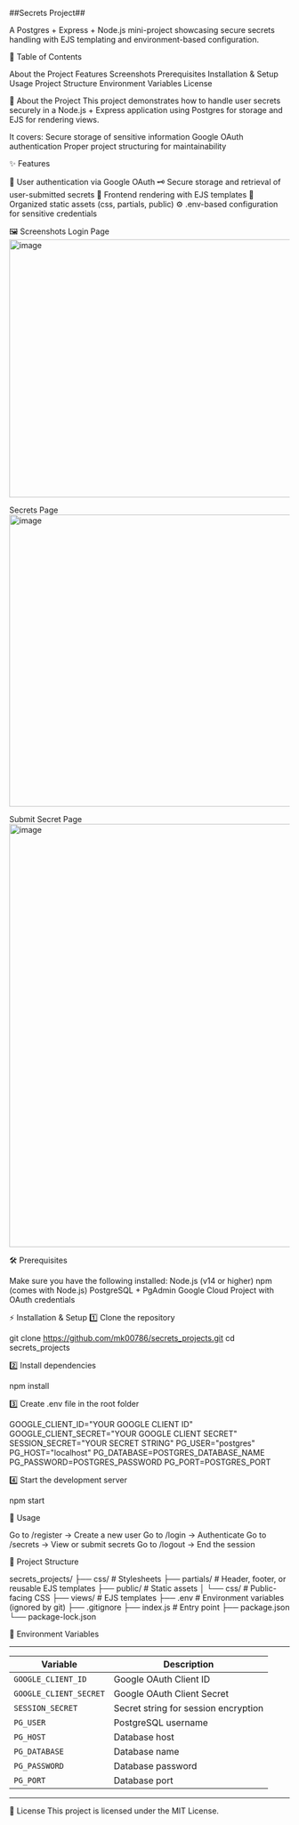 ##Secrets Project##

A Postgres + Express + Node.js mini-project showcasing secure secrets handling with EJS templating and environment-based configuration.

📑 Table of Contents

About the Project
Features
Screenshots
Prerequisites
Installation & Setup
Usage
Project Structure
Environment Variables
License

📌 About the Project
This project demonstrates how to handle user secrets securely in a Node.js + Express application using Postgres for storage and EJS for rendering views.

It covers:
Secure storage of sensitive information
Google OAuth authentication
Proper project structuring for maintainability

✨ Features

🔑 User authentication via Google OAuth
🗝️ Secure storage and retrieval of user-submitted secrets
🎨 Frontend rendering with EJS templates
📂 Organized static assets (css, partials, public)
⚙️ .env-based configuration for sensitive credentials

🖼️ Screenshots
Login Page
<img width="1440" height="464" alt="image" src="https://github.com/user-attachments/assets/278110f9-9a9e-410d-9b36-1c27cb7c3c1d" />

Secrets Page
<img width="1452" height="525" alt="image" src="https://github.com/user-attachments/assets/46286d82-f46a-44f6-8605-3ba60d30d50b" />

Submit Secret Page
<img width="1449" height="761" alt="image" src="https://github.com/user-attachments/assets/9dfd8c07-080e-4de3-998c-11d82ed8da5b" />

🛠 Prerequisites

Make sure you have the following installed:
Node.js (v14 or higher)
npm (comes with Node.js)
PostgreSQL + PgAdmin
Google Cloud Project with OAuth credentials

⚡ Installation & Setup
1️⃣ Clone the repository

git clone https://github.com/mk00786/secrets_projects.git
cd secrets_projects

2️⃣ Install dependencies

npm install

3️⃣ Create .env file in the root folder

GOOGLE_CLIENT_ID="YOUR GOOGLE CLIENT ID"
GOOGLE_CLIENT_SECRET="YOUR GOOGLE CLIENT SECRET"
SESSION_SECRET="YOUR SECRET STRING"
PG_USER="postgres"
PG_HOST="localhost"
PG_DATABASE=POSTGRES_DATABASE_NAME
PG_PASSWORD=POSTGRES_PASSWORD
PG_PORT=POSTGRES_PORT

4️⃣ Start the development server

npm start

🚀 Usage

Go to /register → Create a new user
Go to /login → Authenticate
Go to /secrets → View or submit secrets
Go to /logout → End the session

📂 Project Structure

secrets_projects/
├── css/                # Stylesheets
├── partials/           # Header, footer, or reusable EJS templates
├── public/             # Static assets
│   └── css/            # Public-facing CSS
├── views/              # EJS templates
├── .env                # Environment variables (ignored by git)
├── .gitignore
├── index.js            # Entry point
├── package.json
└── package-lock.json

🔐 Environment Variables

-----------------------------------------------------------------
| Variable               | Description                          |
| ---------------------- | ------------------------------------ |
| `GOOGLE_CLIENT_ID`     | Google OAuth Client ID               |
| `GOOGLE_CLIENT_SECRET` | Google OAuth Client Secret           |
| `SESSION_SECRET`       | Secret string for session encryption |
| `PG_USER`              | PostgreSQL username                  |
| `PG_HOST`              | Database host                        |
| `PG_DATABASE`          | Database name                        |
| `PG_PASSWORD`          | Database password                    |
| `PG_PORT`              | Database port                        |
-----------------------------------------------------------------

📄 License
This project is licensed under the MIT License.
